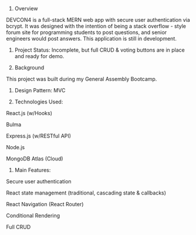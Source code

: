 1. Overview

DEVCON4 is a full-stack MERN web app with secure user authentication via bcrypt. It was designed with the intention of being a stack overflow - style forum site for programming students to post questions, and senior engineers would post answers. This application is still in development.  

1. Project Status: Incomplete, but full CRUD & voting buttons are in place and ready for demo. 

1. Background

This project was built during my General Assembly Bootcamp.

1. Design Pattern: MVC

1. Technologies Used: 

React.js (w/Hooks)

Bulma

Express.js (w/RESTful API)

Node.js

MongoDB Atlas (Cloud)

1. Main Features: 

Secure user authentication

React state management (traditional, cascading state & callbacks)  

React Navigation (React Router)

Conditional Rendering 

Full CRUD
